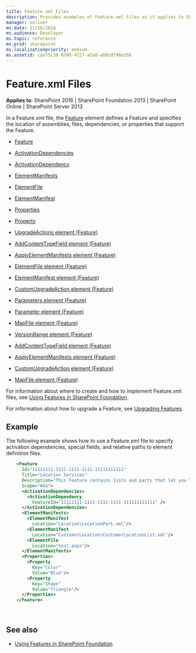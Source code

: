 ```yaml
---
title: Feature.xml Files
description: Provides examples of Feature.xml Files as it applies to SharePoint 2016, SharePoint Foundation 2013, SharePoint Online, and SharePoint Server 2013.
manager: soliver
ms.date: 11/16/2014
ms.audience: Developer
ms.topic: reference
ms.prod: sharepoint
ms.localizationpriority: medium
ms.assetid: caa75c38-9788-4727-a2a8-ab92df90a256
---
```


# Feature.xml Files

**Applies to**: SharePoint 2016 | SharePoint Foundation 2013 | SharePoint Online | SharePoint Server 2013

In a Feature.xml file, the [Feature](feature-element-feature.md) element defines a Feature and specifies the location of assemblies, files, dependencies, or properties that support the Feature.

- [Feature](feature-element-feature.md)

- [ActivationDependencies](activationdependencies-element-feature.md)

- [ActivationDependency](activationdependency-element-feature.md)

- [ElementManifests](elementmanifests-element-feature.md)

- [ElementFile](elementfile-element-feature.md)

- [ElementManifest](elementmanifest-element-feature.md)

- [Properties](properties-element-feature.md)

- [Property](property-element-feature.md)

- [UpgradeActions element (Feature)](upgradeactions-element-feature.md)

- [AddContentTypeField element (Feature)](addcontenttypefield-element-feature.md)

- [ApplyElementManifests element (Feature)](applyelementmanifests-element-feature.md)

- [ElementFile element (Feature)](elementfile-element-feature.md)

- [ElementManifest element (Feature)](elementmanifest-element-feature.md)

- [CustomUpgradeAction element (Feature)](customupgradeaction-element-feature.md)

- [Parameters element (Feature)](parameters-element-feature.md)

- [Parameter element (Feature)](parameter-element-feature.md)

- [MapFile element (Feature)](mapfile-element-feature.md)

- [VersionRange element (Feature)](versionrange-element-feature.md)

- [AddContentTypeField element (Feature)](addcontenttypefield-element-feature.md)

- [ApplyElementManifests element (Feature)](applyelementmanifests-element-feature.md)

- [CustomUpgradeAction element (Feature)](customupgradeaction-element-feature.md)

- [MapFile element (Feature)](mapfile-element-feature.md)

For information about where to create and how to implement Feature.xml files, see [Using Features in SharePoint Foundation](https://msdn.microsoft.com/library/ce5f5ce5-1429-439e-9261-2c4ba9788cc1(Office.15).aspx). 

For information about how to upgrade a Feature, see [Upgrading Features](https://msdn.microsoft.com/library/e917f709-6491-4d50-adbe-2ab8f35da990(Office.15).aspx).

## Example

The following example shows how to use a Feature.xml file to specify activation dependencies, special fields, and relative paths to element definition files.

```XML 
    <Feature 
      Id="11111111-1111-1111-1111-11111111111" 
      Title="Location Services"
      Description="This Feature contains lists and parts that let you link location data to your customer lists."
      Scope="Web">
      <ActivationDependencies>
        <ActivationDependency
          FeatureId="11111111-1111-1111-1111-111111111111" />
      </ActivationDependencies>
      <ElementManifests>
        <ElementManifest 
          Location="Location\LocationPart.xml"/>
        <ElementManifest 
          Location="CustomerLocation\CustomerLocationList.xml"/>
        <ElementFile 
          Location="test.aspx"/>
      </ElementManifests>
      <Properties>
        <Property
          Key="Color"
          Value="Blue"/>
        <Property
          Key="Shape"
          Value="Triangle"/>
      </Properties> 
    </Feature>
```

<br/>

## See also

- [Using Features in SharePoint Foundation](https://msdn.microsoft.com/library/office/ms460318.aspx)




